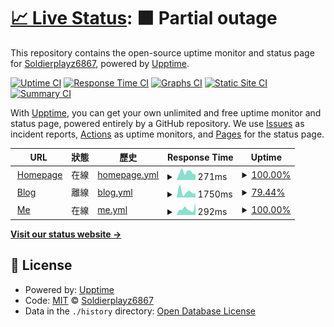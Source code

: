 # [📈 Live Status](https://uptime.soldierplayz.site): <!--live status--> **🟧 Partial outage**

This repository contains the open-source uptime monitor and status page for [Soldierplayz6867](https://uptime.soldierplayz.site), powered by [Upptime](https://github.com/upptime/upptime).

[![Uptime CI](https://github.com/Soldierplayz6867/upptime/workflows/Uptime%20CI/badge.svg)](https://github.com/Soldierplayz6867/upptime/actions?query=workflow%3A%22Uptime+CI%22)
[![Response Time CI](https://github.com/Soldierplayz6867/upptime/workflows/Response%20Time%20CI/badge.svg)](https://github.com/Soldierplayz6867/upptime/actions?query=workflow%3A%22Response+Time+CI%22)
[![Graphs CI](https://github.com/Soldierplayz6867/upptime/workflows/Graphs%20CI/badge.svg)](https://github.com/Soldierplayz6867/upptime/actions?query=workflow%3A%22Graphs+CI%22)
[![Static Site CI](https://github.com/Soldierplayz6867/upptime/workflows/Static%20Site%20CI/badge.svg)](https://github.com/Soldierplayz6867/upptime/actions?query=workflow%3A%22Static+Site+CI%22)
[![Summary CI](https://github.com/Soldierplayz6867/upptime/workflows/Summary%20CI/badge.svg)](https://github.com/Soldierplayz6867/upptime/actions?query=workflow%3A%22Summary+CI%22)

With [Upptime](https://upptime.js.org), you can get your own unlimited and free uptime monitor and status page, powered entirely by a GitHub repository. We use [Issues](https://github.com/Soldierplayz6867/upptime/issues) as incident reports, [Actions](https://github.com/Soldierplayz6867/upptime/actions) as uptime monitors, and [Pages](https://uptime.soldierplayz.site) for the status page.

<!--start: status pages-->
<!-- This summary is generated by Upptime (https://github.com/upptime/upptime) -->
<!-- Do not edit this manually, your changes will be overwritten -->
<!-- prettier-ignore -->
| URL | 狀態 | 歷史 | Response Time | Uptime |
| --- | ------ | ------- | ------------- | ------ |
| <img alt="" src="https://icons.duckduckgo.com/ip3/home.soldierplayz.site.ico" height="13"> [Homepage](https://home.soldierplayz.site) | 在線 | [homepage.yml](https://github.com/Soldierplayz6867/upptime/commits/HEAD/history/homepage.yml) | <details><summary><img alt="Response time graph" src="./graphs/homepage/response-time-week.png" height="20"> 271ms</summary><br><a href="https://uptime.soldierplayz.site/history/homepage"><img alt="Response time 340" src="https://img.shields.io/endpoint?url=https%3A%2F%2Fraw.githubusercontent.com%2FSoldierplayz6867%2Fupptime%2FHEAD%2Fapi%2Fhomepage%2Fresponse-time.json"></a><br><a href="https://uptime.soldierplayz.site/history/homepage"><img alt="24-hour response time 190" src="https://img.shields.io/endpoint?url=https%3A%2F%2Fraw.githubusercontent.com%2FSoldierplayz6867%2Fupptime%2FHEAD%2Fapi%2Fhomepage%2Fresponse-time-day.json"></a><br><a href="https://uptime.soldierplayz.site/history/homepage"><img alt="7-day response time 271" src="https://img.shields.io/endpoint?url=https%3A%2F%2Fraw.githubusercontent.com%2FSoldierplayz6867%2Fupptime%2FHEAD%2Fapi%2Fhomepage%2Fresponse-time-week.json"></a><br><a href="https://uptime.soldierplayz.site/history/homepage"><img alt="30-day response time 267" src="https://img.shields.io/endpoint?url=https%3A%2F%2Fraw.githubusercontent.com%2FSoldierplayz6867%2Fupptime%2FHEAD%2Fapi%2Fhomepage%2Fresponse-time-month.json"></a><br><a href="https://uptime.soldierplayz.site/history/homepage"><img alt="1-year response time 340" src="https://img.shields.io/endpoint?url=https%3A%2F%2Fraw.githubusercontent.com%2FSoldierplayz6867%2Fupptime%2FHEAD%2Fapi%2Fhomepage%2Fresponse-time-year.json"></a></details> | <details><summary><a href="https://uptime.soldierplayz.site/history/homepage">100.00%</a></summary><a href="https://uptime.soldierplayz.site/history/homepage"><img alt="All-time uptime 100.00%" src="https://img.shields.io/endpoint?url=https%3A%2F%2Fraw.githubusercontent.com%2FSoldierplayz6867%2Fupptime%2FHEAD%2Fapi%2Fhomepage%2Fuptime.json"></a><br><a href="https://uptime.soldierplayz.site/history/homepage"><img alt="24-hour uptime 100.00%" src="https://img.shields.io/endpoint?url=https%3A%2F%2Fraw.githubusercontent.com%2FSoldierplayz6867%2Fupptime%2FHEAD%2Fapi%2Fhomepage%2Fuptime-day.json"></a><br><a href="https://uptime.soldierplayz.site/history/homepage"><img alt="7-day uptime 100.00%" src="https://img.shields.io/endpoint?url=https%3A%2F%2Fraw.githubusercontent.com%2FSoldierplayz6867%2Fupptime%2FHEAD%2Fapi%2Fhomepage%2Fuptime-week.json"></a><br><a href="https://uptime.soldierplayz.site/history/homepage"><img alt="30-day uptime 100.00%" src="https://img.shields.io/endpoint?url=https%3A%2F%2Fraw.githubusercontent.com%2FSoldierplayz6867%2Fupptime%2FHEAD%2Fapi%2Fhomepage%2Fuptime-month.json"></a><br><a href="https://uptime.soldierplayz.site/history/homepage"><img alt="1-year uptime 100.00%" src="https://img.shields.io/endpoint?url=https%3A%2F%2Fraw.githubusercontent.com%2FSoldierplayz6867%2Fupptime%2FHEAD%2Fapi%2Fhomepage%2Fuptime-year.json"></a></details>
| <img alt="" src="https://icons.duckduckgo.com/ip3/soldierplayz.site.ico" height="13"> [Blog](https://soldierplayz.site) | 離線 | [blog.yml](https://github.com/Soldierplayz6867/upptime/commits/HEAD/history/blog.yml) | <details><summary><img alt="Response time graph" src="./graphs/blog/response-time-week.png" height="20"> 1750ms</summary><br><a href="https://uptime.soldierplayz.site/history/blog"><img alt="Response time 2614" src="https://img.shields.io/endpoint?url=https%3A%2F%2Fraw.githubusercontent.com%2FSoldierplayz6867%2Fupptime%2FHEAD%2Fapi%2Fblog%2Fresponse-time.json"></a><br><a href="https://uptime.soldierplayz.site/history/blog"><img alt="24-hour response time 1184" src="https://img.shields.io/endpoint?url=https%3A%2F%2Fraw.githubusercontent.com%2FSoldierplayz6867%2Fupptime%2FHEAD%2Fapi%2Fblog%2Fresponse-time-day.json"></a><br><a href="https://uptime.soldierplayz.site/history/blog"><img alt="7-day response time 1750" src="https://img.shields.io/endpoint?url=https%3A%2F%2Fraw.githubusercontent.com%2FSoldierplayz6867%2Fupptime%2FHEAD%2Fapi%2Fblog%2Fresponse-time-week.json"></a><br><a href="https://uptime.soldierplayz.site/history/blog"><img alt="30-day response time 3382" src="https://img.shields.io/endpoint?url=https%3A%2F%2Fraw.githubusercontent.com%2FSoldierplayz6867%2Fupptime%2FHEAD%2Fapi%2Fblog%2Fresponse-time-month.json"></a><br><a href="https://uptime.soldierplayz.site/history/blog"><img alt="1-year response time 2614" src="https://img.shields.io/endpoint?url=https%3A%2F%2Fraw.githubusercontent.com%2FSoldierplayz6867%2Fupptime%2FHEAD%2Fapi%2Fblog%2Fresponse-time-year.json"></a></details> | <details><summary><a href="https://uptime.soldierplayz.site/history/blog">79.44%</a></summary><a href="https://uptime.soldierplayz.site/history/blog"><img alt="All-time uptime 86.27%" src="https://img.shields.io/endpoint?url=https%3A%2F%2Fraw.githubusercontent.com%2FSoldierplayz6867%2Fupptime%2FHEAD%2Fapi%2Fblog%2Fuptime.json"></a><br><a href="https://uptime.soldierplayz.site/history/blog"><img alt="24-hour uptime 99.99%" src="https://img.shields.io/endpoint?url=https%3A%2F%2Fraw.githubusercontent.com%2FSoldierplayz6867%2Fupptime%2FHEAD%2Fapi%2Fblog%2Fuptime-day.json"></a><br><a href="https://uptime.soldierplayz.site/history/blog"><img alt="7-day uptime 79.44%" src="https://img.shields.io/endpoint?url=https%3A%2F%2Fraw.githubusercontent.com%2FSoldierplayz6867%2Fupptime%2FHEAD%2Fapi%2Fblog%2Fuptime-week.json"></a><br><a href="https://uptime.soldierplayz.site/history/blog"><img alt="30-day uptime 56.27%" src="https://img.shields.io/endpoint?url=https%3A%2F%2Fraw.githubusercontent.com%2FSoldierplayz6867%2Fupptime%2FHEAD%2Fapi%2Fblog%2Fuptime-month.json"></a><br><a href="https://uptime.soldierplayz.site/history/blog"><img alt="1-year uptime 86.27%" src="https://img.shields.io/endpoint?url=https%3A%2F%2Fraw.githubusercontent.com%2FSoldierplayz6867%2Fupptime%2FHEAD%2Fapi%2Fblog%2Fuptime-year.json"></a></details>
| <img alt="" src="https://icons.duckduckgo.com/ip3/me.soldierplayz.site.ico" height="13"> [Me](https://me.soldierplayz.site) | 在線 | [me.yml](https://github.com/Soldierplayz6867/upptime/commits/HEAD/history/me.yml) | <details><summary><img alt="Response time graph" src="./graphs/me/response-time-week.png" height="20"> 292ms</summary><br><a href="https://uptime.soldierplayz.site/history/me"><img alt="Response time 382" src="https://img.shields.io/endpoint?url=https%3A%2F%2Fraw.githubusercontent.com%2FSoldierplayz6867%2Fupptime%2FHEAD%2Fapi%2Fme%2Fresponse-time.json"></a><br><a href="https://uptime.soldierplayz.site/history/me"><img alt="24-hour response time 583" src="https://img.shields.io/endpoint?url=https%3A%2F%2Fraw.githubusercontent.com%2FSoldierplayz6867%2Fupptime%2FHEAD%2Fapi%2Fme%2Fresponse-time-day.json"></a><br><a href="https://uptime.soldierplayz.site/history/me"><img alt="7-day response time 292" src="https://img.shields.io/endpoint?url=https%3A%2F%2Fraw.githubusercontent.com%2FSoldierplayz6867%2Fupptime%2FHEAD%2Fapi%2Fme%2Fresponse-time-week.json"></a><br><a href="https://uptime.soldierplayz.site/history/me"><img alt="30-day response time 650" src="https://img.shields.io/endpoint?url=https%3A%2F%2Fraw.githubusercontent.com%2FSoldierplayz6867%2Fupptime%2FHEAD%2Fapi%2Fme%2Fresponse-time-month.json"></a><br><a href="https://uptime.soldierplayz.site/history/me"><img alt="1-year response time 382" src="https://img.shields.io/endpoint?url=https%3A%2F%2Fraw.githubusercontent.com%2FSoldierplayz6867%2Fupptime%2FHEAD%2Fapi%2Fme%2Fresponse-time-year.json"></a></details> | <details><summary><a href="https://uptime.soldierplayz.site/history/me">100.00%</a></summary><a href="https://uptime.soldierplayz.site/history/me"><img alt="All-time uptime 100.00%" src="https://img.shields.io/endpoint?url=https%3A%2F%2Fraw.githubusercontent.com%2FSoldierplayz6867%2Fupptime%2FHEAD%2Fapi%2Fme%2Fuptime.json"></a><br><a href="https://uptime.soldierplayz.site/history/me"><img alt="24-hour uptime 100.00%" src="https://img.shields.io/endpoint?url=https%3A%2F%2Fraw.githubusercontent.com%2FSoldierplayz6867%2Fupptime%2FHEAD%2Fapi%2Fme%2Fuptime-day.json"></a><br><a href="https://uptime.soldierplayz.site/history/me"><img alt="7-day uptime 100.00%" src="https://img.shields.io/endpoint?url=https%3A%2F%2Fraw.githubusercontent.com%2FSoldierplayz6867%2Fupptime%2FHEAD%2Fapi%2Fme%2Fuptime-week.json"></a><br><a href="https://uptime.soldierplayz.site/history/me"><img alt="30-day uptime 100.00%" src="https://img.shields.io/endpoint?url=https%3A%2F%2Fraw.githubusercontent.com%2FSoldierplayz6867%2Fupptime%2FHEAD%2Fapi%2Fme%2Fuptime-month.json"></a><br><a href="https://uptime.soldierplayz.site/history/me"><img alt="1-year uptime 100.00%" src="https://img.shields.io/endpoint?url=https%3A%2F%2Fraw.githubusercontent.com%2FSoldierplayz6867%2Fupptime%2FHEAD%2Fapi%2Fme%2Fuptime-year.json"></a></details>

<!--end: status pages-->

[**Visit our status website →**](https://uptime.soldierplayz.site)

## 📄 License

- Powered by: [Upptime](https://github.com/upptime/upptime)
- Code: [MIT](./LICENSE) © [Soldierplayz6867](https://uptime.soldierplayz.site)
- Data in the `./history` directory: [Open Database License](https://opendatacommons.org/licenses/odbl/1-0/)
